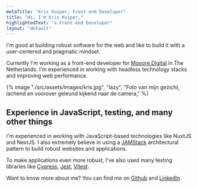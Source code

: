 ```yaml
---
metaTitle: "Kris Kuiper, Front-end Developer"
title: "Hi, I'm Kris Kuiper,"
highlightedText: "a Front-end Developer"
layout: "default"
---
```


I'm good at building robust software for the web and like to build it with a user-centered and pragmatic mindset.

Currently I'm working as a front-end developer for [Mooore Digital](https://www.mooore.nl/) in The Netherlands. I'm experienced in working with headless technology stacks and improving web performance.

{% image "./src/assets/images/kris.jpg", "lazy", "Foto van mijn gezicht, lachend en voorover geleund kijkend naar de camera," %}

## Experience in JavaScript, testing, and many other things

I'm experienced in working with JavaScript-based technologies like NuxtJS and NextJS. I also extremely believe in using a [JAMStack](https://jamstack.org/) architectural pattern to build robust websites and applications.

To make applications even more robust, I've also used many testing libraries like [Cypress](https://www.cypress.io/), [Jest](https://jestjs.io/), [Vitest](https://vitest.dev/).

Want to know more about me? You can find me on [Github](https://github.com/kriskuiper) and [LinkedIn](https://www.linkedin.com/in/kris-kuiper-0b6897a2/).
